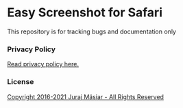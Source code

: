
# Easy Screenshot for Safari
This repository is for tracking bugs and documentation only

### Privacy Policy
[Read privacy policy here.](PRIVACY_POLICY.md)

### License
[Copyright 2016-2021 Juraj Mäsiar - All Rights Reserved](LICENSE)
